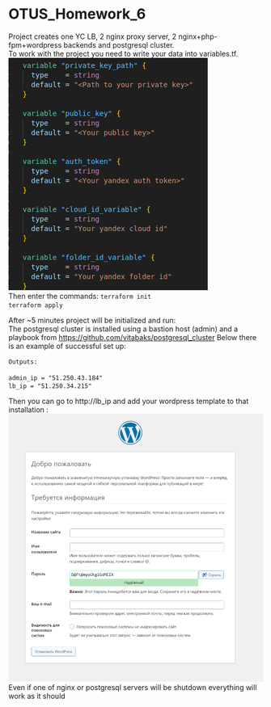# OTUS_Homework_6
 
Project creates one YC LB, 2 nginx proxy server, 2 nginx+php-fpm+wordpress backends and postgresql cluster.\
To work with the project you need to write your data into variables.tf.\
![Variables](https://github.com/makkorostelev/OTUS_Homework_5/blob/main/Screenshots/variables.png)\
Then enter the commands:
`terraform init`\
`terraform apply`

After ~5 minutes project will be initialized and run:\
The postgresql cluster is installed using a bastion host (admin) and a playbook from https://github.com/vitabaks/postgresql_cluster
Below there is an example of successful set up:

```
Outputs:

admin_ip = "51.250.43.184"
lb_ip = "51.250.34.215"
```

Then you can go to http://lb_ip and add your wordpress template to that installation :\
![Wordpress](https://github.com/makkorostelev/OTUS_Homework_5/blob/main/Screenshots/wordpress.png)
Even if one of nginx or postgresql servers will be shutdown everything will work as it should

